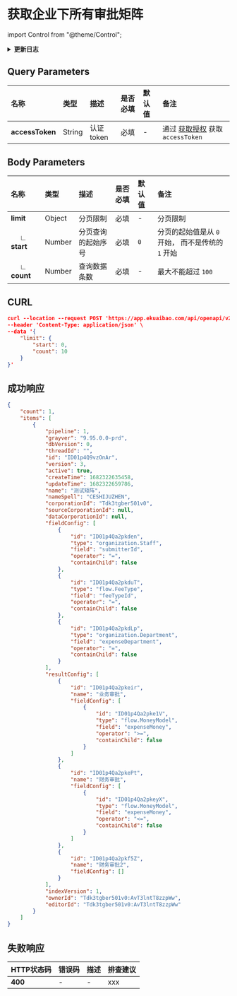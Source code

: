 # 获取企业下所有审批矩阵

import Control from "@theme/Control";

<Control
method="POST"
url="/api/openapi/v2/matrix/search"
/>

<details>
  <summary><b>更新日志</b></summary>
  <div>

  [**1.27.0**](/docs/open-api/notice/update-log#1270) -> 🆕 新增了本接口。<br/>
  
  </div>
</details>

## Query Parameters

| 名称 | 类型 | 描述 | 是否必填 | 默认值 | 备注 |
| :--- | :--- | :--- | :--- |:--- | :--- |
| **accessToken** | String | 认证token	    | 必填 | - | 通过 [获取授权](/docs/open-api/getting-started/auth) 获取 `accessToken` |

## Body Parameters

| 名称         | 类型     | 描述    | 是否必填 | 默认值 | 备注       |
|:-----------|:-------|:------| :--- |:----|:---------|
| **limit**  | Object | 分页限制  | 必填  | -   | 分页限制     |
| **&emsp; ∟ start**  | Number | 分页查询的起始序号	 | 必填  | `0` | 分页的起始值是从 `0` 开始， 而不是传统的 `1` 开始 |
| **&emsp; ∟ count** | Number | 查询数据条数		 | 必填  | -   | 最大不能超过 `100` |

## CURL
```json
curl --location --request POST 'https://app.ekuaibao.com/api/openapi/v2/matrix/search?accessToken=ID01vIvmPOlSCi%3ATdk3tgber501v0' \
--header 'Content-Type: application/json' \
--data '{
    "limit": {
        "start": 0,
        "count": 10
    }
}'
```

## 成功响应
```json
{
    "count": 1,
    "items": [
        {
            "pipeline": 1,
            "grayver": "9.95.0.0-prd",
            "dbVersion": 0,
            "threadId": "",
            "id": "ID01p4Q9vzOnAr",
            "version": 3,
            "active": true,
            "createTime": 1682322635458,
            "updateTime": 1682322659786,
            "name": "测试矩阵",
            "nameSpell": "CESHIJUZHEN",
            "corporationId": "Tdk3tgber501v0",
            "sourceCorporationId": null,
            "dataCorporationId": null,
            "fieldConfig": [
                {
                    "id": "ID01p4Qa2pkden",
                    "type": "organization.Staff",
                    "field": "submitterId",
                    "operator": "=",
                    "containChild": false
                },
                {
                    "id": "ID01p4Qa2pkduT",
                    "type": "flow.FeeType",
                    "field": "feeTypeId",
                    "operator": "=",
                    "containChild": false
                },
                {
                    "id": "ID01p4Qa2pkdLp",
                    "type": "organization.Department",
                    "field": "expenseDepartment",
                    "operator": "=",
                    "containChild": false
                }
            ],
            "resultConfig": [
                {
                    "id": "ID01p4Qa2pkeir",
                    "name": "业务审批",
                    "fieldConfig": [
                        {
                            "id": "ID01p4Qa2pke1V",
                            "type": "flow.MoneyModel",
                            "field": "expenseMoney",
                            "operator": ">=",
                            "containChild": false
                        }
                    ]
                },
                {
                    "id": "ID01p4Qa2pkePt",
                    "name": "财务审批",
                    "fieldConfig": [
                        {
                            "id": "ID01p4Qa2pkeyX",
                            "type": "flow.MoneyModel",
                            "field": "expenseMoney",
                            "operator": "<=",
                            "containChild": false
                        }
                    ]
                },
                {
                    "id": "ID01p4Qa2pkf5Z",
                    "name": "财务审批2",
                    "fieldConfig": []
                }
            ],
            "indexVersion": 1,
            "ownerId": "Tdk3tgber501v0:AvT3lntT8zzpWw",
            "editorId": "Tdk3tgber501v0:AvT3lntT8zzpWw"
        }
    ]
}
```

## 失败响应
| HTTP状态码 | 错误码 | 描述 | 排查建议 |
|:--------| :--- |:---|:-----|
| **400** | - | -  | xxx  |

